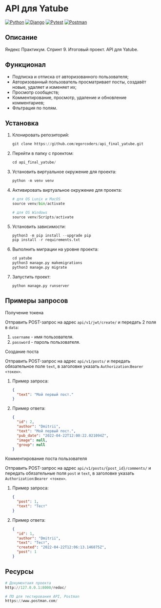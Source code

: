 # API для Yatube

[![Python](https://img.shields.io/badge/-Python-464641?style=flat-square&logo=Python)](https://www.python.org/)
[![Django](https://img.shields.io/badge/Django-464646?style=flat-square&logo=django)](https://www.djangoproject.com/)
[![Pytest](https://img.shields.io/badge/Pytest-464646?style=flat-square&logo=pytest)](https://docs.pytest.org/en/6.2.x/)
[![Postman](https://img.shields.io/badge/Postman-464646?style=flat-square&logo=postman)](https://www.postman.com/)

## Описание

Яндекс Практикум. Спринт 9. Итоговый проект. API для Yatube.

## Функционал

- Подписка и отписка от авторизованного пользователя;
- Авторизованный пользователь просматривает посты, создавёт новые, удаляет и изменяет их;
- Просмотр сообществ;
- Комментирование, просмотр, удаление и обновление комментариев;
- Фльтрация по полям.

## Установка

1. Клонировать репозиторий:

   ```python
   git clone https://github.com/egorcoders/api_final_yatube.git
   ```

2. Перейти в папку с проектом:

   ```python
   cd api_final_yatube/
   ```

3. Установить виртуальное окружение для проекта:

   ```python
   python -m venv venv
   ```

4. Активировать виртуальное окружение для проекта:

   ```python
   # для OS Lunix и MacOS
   source venv/bin/activate

   # для OS Windows
   source venv/Scripts/activate
   ```

5. Установить зависимости:

   ```python
   python3 -m pip install --upgrade pip
   pip install -r requirements.txt
   ```

6. Выполнить миграции на уровне проекта:

   ```python
   cd yatube
   python3 manage.py makemigrations
   python3 manage.py migrate
   ```

7. Запустить проект:

   `python manage.py runserver`

## Примеры запросов

Получение токена

Отправить POST-запрос на адрес `api/v1/jwt/create/` и передать 2 поля в `data`:

1. `username` - имя пользователя.
2. `password` - пароль пользователя.

Создание поста

Отправить POST-запрос на адрес `api/v1/posts/` и передать обязательное поле `text`, в заголовке указать `Authorization`:`Bearer <токен>`.

1. Пример запроса:

   ```json
   {
     "text": "Мой первый пост."
   }
   ```

2. Пример ответа:

   ```json
   {
     "id": 2,
     "author": "Dmitrii",
     "text": "Мой первый пост.",
     "pub_date": "2022-04-22T12:00:22.021094Z",
     "image": null,
     "group": null
   }
   ```

Комментирование поста пользователя

Отправить POST-запрос на адрес `api/v1/posts/{post_id}/comments/` и передать обязательные поля `post` и `text`, в заголовке указать `Authorization`:`Bearer <токен>`.

1. Пример запроса:

   ```json
   {
     "post": 1,
     "text": "Тест"
   }
   ```

2. Пример ответа:

   ```json
   {
     "id": 1,
     "author": "Dmitrii",
     "text": "Тест",
     "created": "2022-04-22T12:06:13.146875Z",
     "post": 1
   }
   ```

## Ресурсы

```python
# Документаия проекта
http://127.0.0.1:8000/redoc/
```

```python
# ПО для тестирования API, Postman
https://www.postman.com/
```
